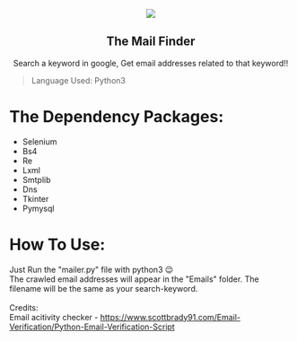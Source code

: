 <p align="center">
  <img src="https://github.com/AkibSadmanee/mailer/blob/master/Fig/logo.png">
  <br>
  <h2 align="center">The Mail Finder</h2>
</p>

<p align="center">
  Search a keyword in google, Get email addresses related to that keyword!! 
</p>

> Language Used: Python3 <br>

# The Dependency Packages:
* Selenium
* Bs4
* Re
* Lxml
* Smtplib
* Dns
* Tkinter
* Pymysql

# How To Use:
Just Run the "mailer.py" file with python3 :wink:
<br>
The crawled email addresses will appear in the "Emails" folder. The filename will be the same as your search-keyword.
<br>
<br>
Credits:<br>
Email acitivity checker - https://www.scottbrady91.com/Email-Verification/Python-Email-Verification-Script


